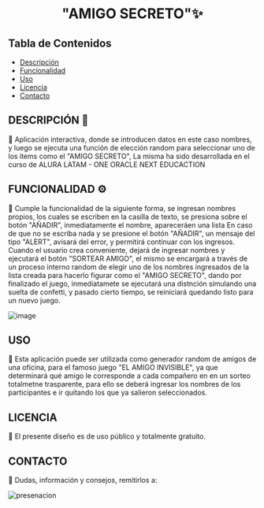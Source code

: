 <h1 align="center">"AMIGO SECRETO"✨</h1>

## Tabla de Contenidos

- [Descripción](#descripción-)
- [Funcionalidad](#funcionalidad-)
- [Uso](#uso)
- [Licencia](#licencia)
- [Contacto](#contacto)


## DESCRIPCIÓN 📝

📌 Aplicación interactiva, donde se introducen datos en este caso nombres, y luego se ejecuta una función de elección random para seleccionar uno de los items como el "AMIGO SECRETO",
    La misma ha sido desarrollada en el curso de ALURA LATAM - ONE ORACLE NEXT EDUCACTION

 
## FUNCIONALIDAD ⚙️

📌 Cumple la funcionalidad de la siguiente forma, se ingresan nombres propios, los cuales se escriben en la casilla de texto, se presiona sobre el botón "AÑADIR", inmediatamente el nombre, apareceráen una lista
En caso de que no se escriba nada y se presione el botón "AÑADIR", un mensaje del tipo "ALERT", avisará del error, y permitirá continuar con los ingresos. Cuando el usuario crea conveniente, dejará de ingresar nombres y ejecutará el botón "SORTEAR AMIGO", el mismo se encargará a través de un proceso interno random de elegir uno de los nombres ingresados de la lista creada para hacerlo figurar como el "AMIGO SECRETO", dando por finalizado el juego, inmediatamete se ejecutará una distnción simulando una suelta de confetti, y pasado cierto tiempo, se reiniciará quedando listo para un nuevo juego.

![image](https://github.com/user-attachments/assets/cbe31f1d-fc00-49ba-8799-d1802dd646e0)


## USO

📌 Esta aplicación puede ser utilizada como generador random de amigos de una oficina, para el famoso juego "EL AMIGO INVISIBLE", ya que determinará qué amigo le corresponde a cada compañero en en un sorteo totalmetne trasparente, para ello se deberá ingresar los nombres de los participantes e ir quitando los que ya salieron seleccionados.

  
## LICENCIA

📌 El presente diseño es de uso público y totalmente gratuito.

## CONTACTO

📌 Dudas, información y consejos, remitirlos a:

![presenacion](https://github.com/user-attachments/assets/8c539e43-093c-452c-b36f-ca6d2ef29770)
